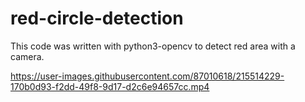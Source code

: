 # red-circle-detection
This code was written with python3-opencv to detect red area with a camera.

https://user-images.githubusercontent.com/87010618/215514229-170b0d93-f2dd-49f8-9d17-d2c6e94657cc.mp4
